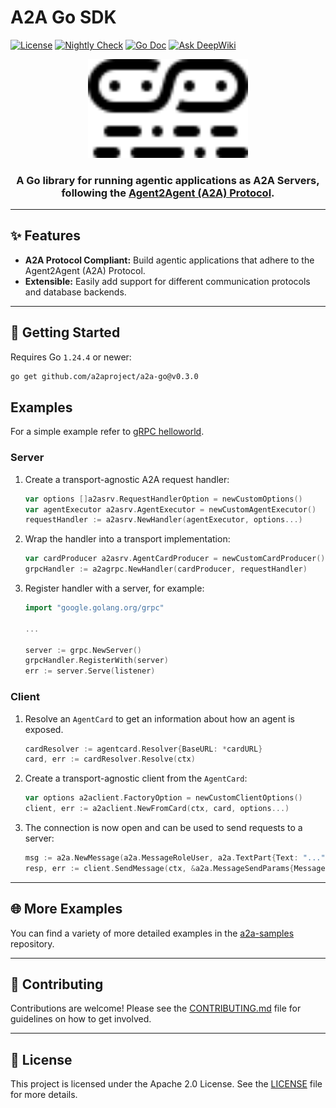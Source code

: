 # A2A Go SDK

[![License](https://img.shields.io/badge/License-Apache_2.0-blue.svg)](LICENSE)
[![Nightly Check](https://github.com/a2aproject/a2a-go/actions/workflows/nightly.yml/badge.svg)](https://github.com/a2aproject/a2a-go/actions/workflows/nightly.yml)
[![Go Doc](https://img.shields.io/badge/Go%20Package-Doc-blue.svg)](https://pkg.go.dev/github.com/a2aproject/a2a-go)
[![Ask DeepWiki](https://deepwiki.com/badge.svg)](https://deepwiki.com/a2aproject/a2a-go)

<!-- markdownlint-disable no-inline-html -->

<div align="center">
   <img src="https://raw.githubusercontent.com/a2aproject/A2A/refs/heads/main/docs/assets/a2a-logo-black.svg" width="256" alt="A2A Logo"/>
   <h3>
      A Go library for running agentic applications as A2A Servers, following the <a href="https://a2a-protocol.org">Agent2Agent (A2A) Protocol</a>.
   </h3>
</div>

<!-- markdownlint-enable no-inline-html -->

---

## ✨ Features

- **A2A Protocol Compliant:** Build agentic applications that adhere to the Agent2Agent (A2A) Protocol.
- **Extensible:** Easily add support for different communication protocols and database backends.

---

## 🚀 Getting Started

Requires Go `1.24.4` or newer:
```bash
go get github.com/a2aproject/a2a-go@v0.3.0
```

## Examples

For a simple example refer to [gRPC helloworld](./examples/grpc/helloworld).

### Server

1. Create a transport-agnostic A2A request handler:

    ```go
    var options []a2asrv.RequestHandlerOption = newCustomOptions()
    var agentExecutor a2asrv.AgentExecutor = newCustomAgentExecutor()
    requestHandler := a2asrv.NewHandler(agentExecutor, options...)
    ```

2. Wrap the handler into a transport implementation:

    ```go
    var cardProducer a2asrv.AgentCardProducer = newCustomCardProducer()
    grpcHandler := a2agrpc.NewHandler(cardProducer, requestHandler)
    ```

3. Register handler with a server, for example:
    ```go
    import "google.golang.org/grpc"

    ...

    server := grpc.NewServer()
    grpcHandler.RegisterWith(server)
    err := server.Serve(listener)
    ```

### Client 

1. Resolve an `AgentCard` to get an information about how an agent is exposed.

    ```go
    cardResolver := agentcard.Resolver{BaseURL: *cardURL}
    card, err := cardResolver.Resolve(ctx)
    ```

2. Create a transport-agnostic client from the `AgentCard`:

    ```go
    var options a2aclient.FactoryOption = newCustomClientOptions()
	client, err := a2aclient.NewFromCard(ctx, card, options...)
    ```

3. The connection is now open and can be used to send requests to a server:
    ```go
    msg := a2a.NewMessage(a2a.MessageRoleUser, a2a.TextPart{Text: "..."})
    resp, err := client.SendMessage(ctx, &a2a.MessageSendParams{Message: msg})
    ```

---

## 🌐 More Examples

You can find a variety of more detailed examples in the [a2a-samples](https://github.com/a2aproject/a2a-samples) repository.

---

## 🤝 Contributing

Contributions are welcome! Please see the [CONTRIBUTING.md](CONTRIBUTING.md) file for guidelines on how to get involved.

---

## 📄 License

This project is licensed under the Apache 2.0 License. See the [LICENSE](LICENSE) file for more details.
